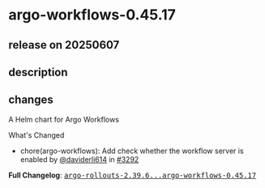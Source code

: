 # argo-workflows-0.45.17

## release on 20250607
## description
## changes
A Helm chart for Argo Workflows

What's Changed

* chore(argo-workflows): Add check whether the workflow server is enabled by <a class="user-mention notranslate" data-hovercard-type="user" data-hovercard-url="/users/daviderli614/hovercard" data-octo-click="hovercard-link-click" data-octo-dimensions="link_type:self" href="https://github.com/daviderli614">@daviderli614</a> in <a class="issue-link js-issue-link" data-error-text="Failed to load title" data-id="3046107163" data-permission-text="Title is private" data-url="https://github.com/argoproj/argo-helm/issues/3292" data-hovercard-type="pull_request" data-hovercard-url="/argoproj/argo-helm/pull/3292/hovercard" href="https://github.com/argoproj/argo-helm/pull/3292">#3292</a>

<strong>Full Changelog</strong>: <a class="commit-link" href="https://github.com/argoproj/argo-helm/compare/argo-rollouts-2.39.6...argo-workflows-0.45.17"><tt>argo-rollouts-2.39.6...argo-workflows-0.45.17</tt></a>

